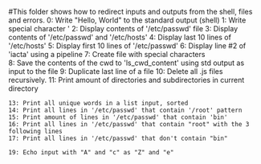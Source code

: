 #This folder shows how to redirect inputs and outputs from the shell, files and errors.
	0: Write "Hello, World" to the standard output (shell)
	1: Write special character '
	2: Display contents of '/etc/passwd' file
	3: Display contents of '/etc/passwd' and '/etc/hosts'
	4: Display last 10 lines of '/etc/hosts'
	5: Display first 10 lines of '/etc/passwd'
	6: Display line #2 of 'iacta' using a pipeline
	7: Create file with special characters	
	8: Save the contents of the cwd to 'ls_cwd_content' using std output as input to the file
	9: Duplicate last line of a file
	10: Delete all .js files recursively.
	11: Print amount of directories and subdirectories in current directory

	13: Print all unique words in a list input, sorted
	14: Print all lines in '/etc/passwd' that contain '/root' pattern
	15: Print amount of lines in '/etc/passwd' that contain 'bin'
	16: Print all lines in '/etc/passwd' that contain "root" with the 3 following lines
	17: Print all lines in '/etc/passwd' that don't contain "bin"

	19: Echo input with "A" and "c" as "Z" and "e"
